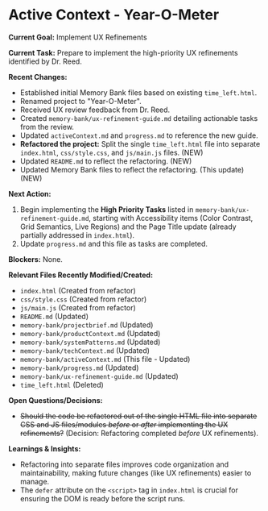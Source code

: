 # Active Context - Year-O-Meter

**Current Goal:** Implement UX Refinements

**Current Task:** Prepare to implement the high-priority UX refinements identified by Dr. Reed.

**Recent Changes:**
*   Established initial Memory Bank files based on existing `time_left.html`.
*   Renamed project to "Year-O-Meter".
*   Received UX review feedback from Dr. Reed.
*   Created `memory-bank/ux-refinement-guide.md` detailing actionable tasks from the review.
*   Updated `activeContext.md` and `progress.md` to reference the new guide.
*   **Refactored the project:** Split the single `time_left.html` file into separate `index.html`, `css/style.css`, and `js/main.js` files. (NEW)
*   Updated `README.md` to reflect the refactoring. (NEW)
*   Updated Memory Bank files to reflect the refactoring. (This update) (NEW)

**Next Action:**
1.  Begin implementing the **High Priority Tasks** listed in `memory-bank/ux-refinement-guide.md`, starting with Accessibility items (Color Contrast, Grid Semantics, Live Regions) and the Page Title update (already partially addressed in `index.html`).
2.  Update `progress.md` and this file as tasks are completed.

**Blockers:** None.

**Relevant Files Recently Modified/Created:**
*   `index.html` (Created from refactor)
*   `css/style.css` (Created from refactor)
*   `js/main.js` (Created from refactor)
*   `README.md` (Updated)
*   `memory-bank/projectbrief.md` (Updated)
*   `memory-bank/productContext.md` (Updated)
*   `memory-bank/systemPatterns.md` (Updated)
*   `memory-bank/techContext.md` (Updated)
*   `memory-bank/activeContext.md` (This file - Updated)
*   `memory-bank/progress.md` (Updated)
*   `memory-bank/ux-refinement-guide.md` (Updated)
*   `time_left.html` (Deleted)

**Open Questions/Decisions:**
*   ~~Should the code be refactored out of the single HTML file into separate CSS and JS files/modules *before* or *after* implementing the UX refinements?~~ (Decision: Refactoring completed *before* UX refinements).

**Learnings & Insights:**
*   Refactoring into separate files improves code organization and maintainability, making future changes (like UX refinements) easier to manage.
*   The `defer` attribute on the `<script>` tag in `index.html` is crucial for ensuring the DOM is ready before the script runs.
